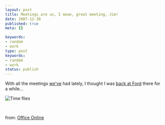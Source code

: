 ```yaml
---
layout: post
title: Meetings are us, I mean, great meeting, Jim!
date: 2007-12-30
published: true
meta: {}

keywords:
- random
- work
type: post
keywords:
- random
- work
status: publish
---
```







With all the meetings [we've](http://www.thincsoft.com/) had lately, I thought I was [back at Ford](http://blog.andyeick.com/post/2007/03/FoMoCo-No-Mo.aspx) there for a while...



![Time flies](http://byfiles.storage.live.com/y1pT5ZLRSRobM3DA4FVPPXrWzfQvQY_pbgKp6fn4xjeSMl1GZHvMscxmaZ9hI4vj7axaKVieSlWDe4)



 



from: [Office Online](http://blogs.msdn.com/officeoffline/default.aspx)

